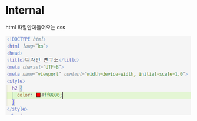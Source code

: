 # Internal

html 파일안에들어오는 css

![Untitled](Internal%20febd797a531b41689aaacdcffedbcf9f/Untitled.png)